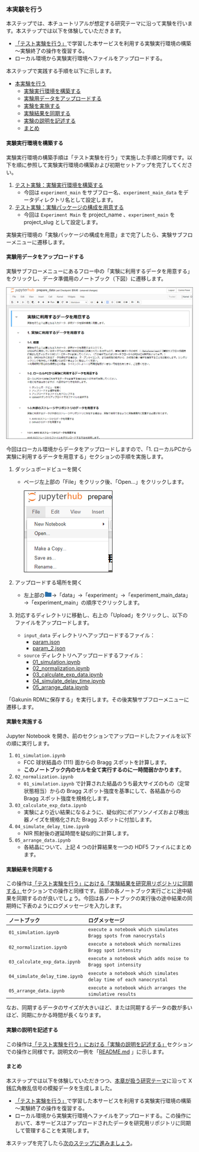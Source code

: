 ### 本実験を行う

本ステップでは、本チュートリアルが想定する研究テーマに沿って実験を行います。本ステップでは以下を体験していただきます。

* [「テスト実験を行う」](./carry_out_test_experiment.md)で学習した本サービスを利用する実験実行環境の構築～実験終了の操作を復習する。
* ローカル環境から実験実行環境へファイルをアップロードする。

本ステップで実践する手順を以下に示します。

- [本実験を行う](#本実験を行う)
  - [実験実行環境を構築する](#実験実行環境を構築する)
  - [実験用データをアップロードする](#実験用データをアップロードする)
  - [実験を実施する](#実験を実施する)
  - [実験結果を同期する](#実験結果を同期する)
  - [実験の説明を記述する](#実験の説明を記述する)
  - [まとめ](#まとめ)

#### 実験実行環境を構築する

実験実行環境の構築手順は「テスト実験を行う」で実施した手順と同様です。以下を順に参照して実験実行環境の構築および初期セットアップを完了してください。

1. [テスト実験：実験実行環境を構築する](./carry_out_test_experiment.md#実験実行環境を構築する)
    * 今回は `experiment_main` をサブフロー名、`experiment_main_data` をデータディレクトリ名として設定します。
1. [テスト実験：実験パッケージの構成を用意する](./carry_out_test_experiment.md#実験パッケージの構成を用意する)
    * 今回は `Experiment Main` を project_name 、`experiment_main` を project_slug として設定します。

実験実行環境の「実験パッケージの構成を用意」まで完了したら、実験サブフローメニューに遷移します。

#### 実験用データをアップロードする

実験サブフローメニューにあるフロー中の「実験に利用するデータを用意する」をクリックし、データ準備用のノートブック（下図）に遷移します。

![](./images/carry_out_main_prepare_data.png)

今回はローカル環境からデータをアップロードしますので、「1. ローカルPCから実験に利用するデータを用意する」セクションの手順を実施します。

1. ダッシュボードビューを開く
    - ページ左上部の「File」をクリック後、「Open...」をクリックします。

        ![](./images/carry_out_main_prepare_data_from_local01.png)
2. アップロードする場所を開く
    - 左上部の<img src="./images/carry_out_main_prepare_data_from_local_folder_icon.png" height="15">→「data」→「experiment」→「experiment_main_data」→「experiment_main」の順序でクリックします。

3. 対応するディレクトリに移動し、右上の「Upload」をクリックし、以下のファイルをアップロードします。

    * `input_data` ディレクトリへアップロードするファイル：
        * [param.json](../../../data/02_basic/01_main_experiment/input_data/param.json)
        * [param_2.json](../../../data/02_basic/01_main_experiment/input_data/param_2.json)
    * `source` ディレクトリへアップロードするファイル：
        * [01_simulation.ipynb](../../../data/02_basic/01_main_experiment/source/01_simulation.ipynb)
        * [02_normalization.ipynb](../../../data/02_basic/01_main_experiment/source/02_normalization.ipynb)
        * [03_calculate_exp_data.ipynb](../../../data/02_basic/01_main_experiment/source/03_calculate_exp_data.ipynb)
        * [04_simulate_delay_time.ipynb](../../../data/02_basic/01_main_experiment/source/04_simulate_delay_time.ipynb)
        * [05_arrange_data.ipynb](../../../data/02_basic/01_main_experiment/source/05_arrange_data.ipynb)

「Gakunin RDMに保存する」を実行します。その後実験サブフローメニューに遷移します。

#### 実験を実施する

Jupyter Notebook を開き、前のセクションでアップロードしたファイルを以下の順に実行します。

1. `01_simulation.ipynb`
    * FCC 球状結晶の (111) 面からの Bragg スポットを計算します。
    * **このノートブック内のセルを全て実行するのに一時間弱かかります**。
1. `02_normalization.ipynb`
    * `01_simulation.ipynb` で計算された結晶のうち最大サイズのもの（定常状態相当）からの Bragg スポット強度を基準にして、各結晶からの Bragg スポット強度を規格化します。
1. `03_calculate_exp_data.ipynb`
    * 実験により近い結果になるように、疑似的にポアソンノイズおよび検出器ノイズを規格化された Bragg スポットに付加します。
1. `04_simulate_delay_time.ipynb`
    * NIR 照射後の遅延時間を疑似的に計算します。
1. `05_arrange_data.ipynb`
    * 各結晶について、上記 4 つの計算結果を一つの HDF5 ファイルにまとめます。

#### 実験結果を同期する

この操作は[「テスト実験を行う」における「実験結果を研究用リポジトリに同期する」](./carry_out_test_experiment.md#実験結果を研究用リポジトリに同期する)セクションでの操作と同様です。前節の各ノートブック実行ごとに途中結果を同期するのが良いでしょう。今回は各ノートブックの実行後の途中結果の同期時に下表のようにログメッセージを入力します。

|ノートブック|ログメッセージ|
|:---|:---|
| `01_simulation.ipynb` | `execute a notebook which simulates Bragg spots from nanocrystals` |
| `02_normalization.ipynb` | `execute a notebook which normalizes Bragg spot intensity` |
| `03_calculate_exp_data.ipynb` | `execute a notebook which adds noise to Bragg spot intensity` |
| `04_simulate_delay_time.ipynb` | `execute a notebook which simulates delay time of each nanocrystal` |
| `05_arrange_data.ipynb` | `execute a notebook which arranges the simulative results` |

なお、同期するデータのサイズが大きいほど、または同期するデータの数が多いほど、同期にかかる時間が長くなります。

#### 実験の説明を記述する

この操作は[「テスト実験を行う」における「実験の説明を記述する」](./carry_out_test_experiment.md#実験の説明を記述する)セクションでの操作と同様です。説明文の一例を「[README.md](../../../data/02_basic/01_main_experiment/docs/README.md) 」に示します。

#### まとめ

本ステップでは以下を体験していただきつつ、[本章が扱う研究テーマ](./top.md#本章が扱う研究テーマ)に沿って X 銭広角散乱信号の模擬データを生成しました。

* [「テスト実験を行う」](./carry_out_test_experiment.md)で学習した本サービスを利用する実験実行環境の構築～実験終了の操作を復習する。
* ローカル環境から実験実行環境へファイルをアップロードする。この操作において、本サービスはアップロードされたデータを研究用リポジトリに同期して管理することを実現します。

本ステップを完了したら[次のステップに進みましょう](./carry_out_analysis.md)。
